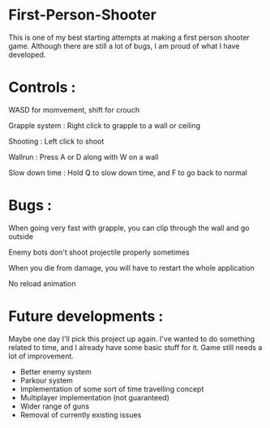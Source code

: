 # First-Person-Shooter
This is one of my best starting attempts at making a first person shooter game. Although there are still a lot of bugs, I am proud of what I have developed. </br>

# Controls : 

WASD for momvement, shift for crouch</br>

Grapple system : Right click to grapple to a wall or ceiling</br>

Shooting : Left click to shoot </br>

Wallrun : Press A or D along with W on a wall</br>

Slow down time : Hold Q to slow down time, and F to go back to normal</br>

# Bugs : 

When going very fast with grapple, you can clip through the wall and go outside</br>

Enemy bots don't shoot projectile properly sometimes</br>

When you die from damage, you will have to restart the whole application</br>

No reload animation</br>

# Future developments : 

Maybe one day I'll pick this project up again. I've wanted to do something related to time, and I already have some basic stuff for it. Game still needs a lot of improvement.

- Better enemy system
- Parkour system
- Implementation of some sort of time travelling concept
- Multiplayer implementation (not guaranteed)
- Wider range of guns
- Removal of currently existing issues

